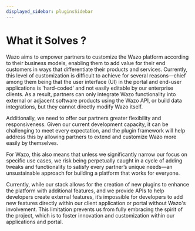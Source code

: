 ```yaml
---
displayed_sidebar: pluginsSidebar
---
```


# What it Solves ?

Wazo aims to empower partners to customize the Wazo platform according to their business models, enabling them to add value for their end customers in ways that differentiate their products and services. Currently, this level of customization is difficult to achieve for several reasons—chief among them being that the user interface (UI) in the portal and end-user applications is 'hard-coded' and not easily editable by our enterprise clients. As a result, partners can only integrate Wazo functionality into external or adjacent software products using the Wazo API, or build data integrations, but they cannot directly modify Wazo itself.

Additionally, we need to offer our partners greater flexibility and responsiveness. Given our current development capacity, it can be challenging to meet every expectation, and the plugin framework will help address this by allowing partners to extend and customize Wazo more easily by themselves.

For Wazo, this also means that unless we significantly narrow our focus on specific use cases, we risk being perpetually caught in a cycle of adding tweaks and functionality to satisfy every partner’s unique needs—an unsustainable approach for building a platform that works for everyone.

Currently, while our stack allows for the creation of new plugins to enhance the platform with additional features, and we provide APIs to help developers create external features, it’s impossible for developers to add new features directly within our client application or portal without Wazo's involvement. This limitation prevents us from fully embracing the spirit of the project, which is to foster innovation and customization within our applications and portal.
